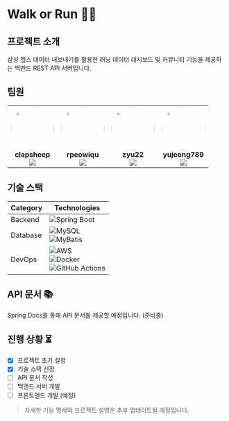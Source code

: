 # Walk or Run 🏃‍♂️

## 프로젝트 소개
삼성 헬스 데이터 내보내기를 활용한 러닝 데이터 대시보드 및 커뮤니티 기능을 제공하는 백엔드 REST API 서버입니다.

## 팀원
<table>
  <tr>
    <td align="center">
      <img src="https://github.com/clapsheep.png" width="100" height="100" style="border-radius: 50%;"/><br />
      <b>clapsheep</b><br />
      <a href="https://github.com/clapsheep">
        <img src="https://img.shields.io/badge/GitHub-181717?style=flat-square&logo=github" />
      </a>
    </td>
    <td align="center">
      <img src="https://github.com/rpeowiqu.png" width="100" height="100" style="border-radius: 50%;"/><br />
      <b>rpeowiqu</b><br />
      <a href="https://github.com/rpeowiqu">
        <img src="https://img.shields.io/badge/GitHub-181717?style=flat-square&logo=github" />
      </a>
    </td>
    <td align="center">
      <img src="https://github.com/zyu22.png" width="100" height="100" style="border-radius: 50%;"/><br />
      <b>zyu22</b><br />
      <a href="https://github.com/zyu22">
        <img src="https://img.shields.io/badge/GitHub-181717?style=flat-square&logo=github" />
      </a>
    </td>
    <td align="center">
      <img src="https://github.com/yujeong789.png" width="100" height="100" style="border-radius: 50%;"/><br />
      <b>yujeong789</b><br />
      <a href="https://github.com/yujeong789">
        <img src="https://img.shields.io/badge/GitHub-181717?style=flat-square&logo=github" />
      </a>
    </td>
  </tr>
</table>

## 기술 스택
| Category | Technologies |
|----------|-------------|
| Backend | ![Spring Boot](https://img.shields.io/badge/Spring_Boot-6DB33F?style=flat-square&logo=springboot&logoColor=white) |
| Database | ![MySQL](https://img.shields.io/badge/MySQL-4479A1?style=flat-square&logo=mysql&logoColor=white) <br> ![MyBatis](https://img.shields.io/badge/MyBatis-3776AB?style=flat-square&logo=data:image/svg+xml;base64,PHN2ZyB4bWxucz0iaHR0cDovL3d3dy53My5vcmcvMjAwMC9zdmciIHZpZXdCb3g9IjAgMCAyNCAyNCI+PHBhdGggZmlsbD0iI2ZmZiIgZD0iTTEyIDJDNi40NzcgMiAyIDYuNDc3IDIgMTJzNC40NzcgMTAgMTAgMTAgMTAtNC40NzcgMTAtMTBTMTcuNTIzIDIgMTIgMnptLS4zNDMgMTQuNzA2aC0uODhWNy4yOTRoLjg4djkuNDEyeiIvPjwvc3ZnPg==) |
| DevOps | ![AWS](https://img.shields.io/badge/AWS-FF9900?style=flat-square&logo=amazonwebservices&logoColor=white) <br> ![Docker](https://img.shields.io/badge/Docker-2496ED?style=flat-square&logo=docker&logoColor=white) <br> ![GitHub Actions](https://img.shields.io/badge/GitHub_Actions-2088FF?style=flat-square&logo=githubactions&logoColor=white) |

## API 문서 📚
Spring Docs를 통해 API 문서를 제공할 예정입니다. (준비중)

## 진행 상황 ⏳
- [x] 프로젝트 초기 설정
- [x] 기술 스택 선정
- [ ] API 문서 작성
- [ ] 백엔드 서버 개발
- [ ] 프론트엔드 개발 (예정)

> 자세한 기능 명세와 프로젝트 설명은 추후 업데이트될 예정입니다.
